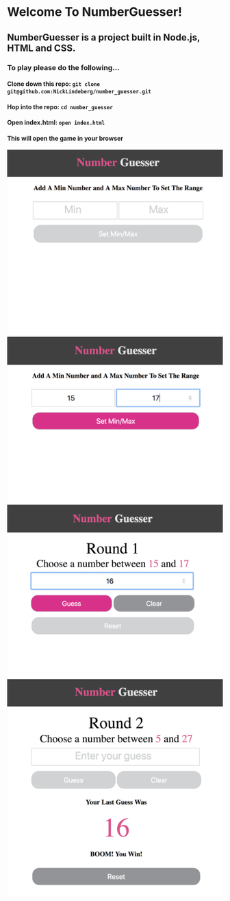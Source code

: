 # Welcome To NumberGuesser!

## NumberGuesser is a project built in Node.js, HTML and CSS.

### To play please do the following...
#### Clone down this repo: `git clone git@github.com:NickLindeberg/number_guesser.git`
#### Hop into the repo: `cd number_guesser`
#### Open index.html: `open index.html`
#### This will open the game in your browser

![Screenshot](1-welcome.png)
![Screenshot](2-setrange.png)
![Screenshot](3-enterguess.png)
![Screenshot](4-correctguess.png)

